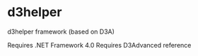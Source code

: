 d3helper
========

d3helper framework (based on D3A)

Requires .NET Framework 4.0
Requires D3Advanced reference

